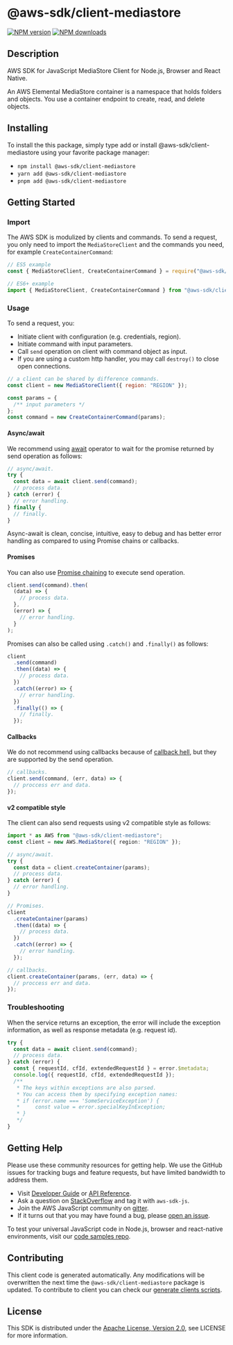 # @aws-sdk/client-mediastore

[![NPM version](https://img.shields.io/npm/v/@aws-sdk/client-mediastore/latest.svg)](https://www.npmjs.com/package/@aws-sdk/client-mediastore)
[![NPM downloads](https://img.shields.io/npm/dm/@aws-sdk/client-mediastore.svg)](https://www.npmjs.com/package/@aws-sdk/client-mediastore)

## Description

AWS SDK for JavaScript MediaStore Client for Node.js, Browser and React Native.

<p>An AWS Elemental MediaStore container is a namespace that holds folders and objects.
You use a container endpoint to create, read, and delete objects. </p>

## Installing

To install the this package, simply type add or install @aws-sdk/client-mediastore
using your favorite package manager:

- `npm install @aws-sdk/client-mediastore`
- `yarn add @aws-sdk/client-mediastore`
- `pnpm add @aws-sdk/client-mediastore`

## Getting Started

### Import

The AWS SDK is modulized by clients and commands.
To send a request, you only need to import the `MediaStoreClient` and
the commands you need, for example `CreateContainerCommand`:

```js
// ES5 example
const { MediaStoreClient, CreateContainerCommand } = require("@aws-sdk/client-mediastore");
```

```ts
// ES6+ example
import { MediaStoreClient, CreateContainerCommand } from "@aws-sdk/client-mediastore";
```

### Usage

To send a request, you:

- Initiate client with configuration (e.g. credentials, region).
- Initiate command with input parameters.
- Call `send` operation on client with command object as input.
- If you are using a custom http handler, you may call `destroy()` to close open connections.

```js
// a client can be shared by difference commands.
const client = new MediaStoreClient({ region: "REGION" });

const params = {
  /** input parameters */
};
const command = new CreateContainerCommand(params);
```

#### Async/await

We recommend using [await](https://developer.mozilla.org/en-US/docs/Web/JavaScript/Reference/Operators/await)
operator to wait for the promise returned by send operation as follows:

```js
// async/await.
try {
  const data = await client.send(command);
  // process data.
} catch (error) {
  // error handling.
} finally {
  // finally.
}
```

Async-await is clean, concise, intuitive, easy to debug and has better error handling
as compared to using Promise chains or callbacks.

#### Promises

You can also use [Promise chaining](https://developer.mozilla.org/en-US/docs/Web/JavaScript/Guide/Using_promises#chaining)
to execute send operation.

```js
client.send(command).then(
  (data) => {
    // process data.
  },
  (error) => {
    // error handling.
  }
);
```

Promises can also be called using `.catch()` and `.finally()` as follows:

```js
client
  .send(command)
  .then((data) => {
    // process data.
  })
  .catch((error) => {
    // error handling.
  })
  .finally(() => {
    // finally.
  });
```

#### Callbacks

We do not recommend using callbacks because of [callback hell](http://callbackhell.com/),
but they are supported by the send operation.

```js
// callbacks.
client.send(command, (err, data) => {
  // proccess err and data.
});
```

#### v2 compatible style

The client can also send requests using v2 compatible style as follows:

```ts
import * as AWS from "@aws-sdk/client-mediastore";
const client = new AWS.MediaStore({ region: "REGION" });

// async/await.
try {
  const data = client.createContainer(params);
  // process data.
} catch (error) {
  // error handling.
}

// Promises.
client
  .createContainer(params)
  .then((data) => {
    // process data.
  })
  .catch((error) => {
    // error handling.
  });

// callbacks.
client.createContainer(params, (err, data) => {
  // proccess err and data.
});
```

### Troubleshooting

When the service returns an exception, the error will include the exception information,
as well as response metadata (e.g. request id).

```js
try {
  const data = await client.send(command);
  // process data.
} catch (error) {
  const { requestId, cfId, extendedRequestId } = error.$metadata;
  console.log({ requestId, cfId, extendedRequestId });
  /**
   * The keys within exceptions are also parsed.
   * You can access them by specifying exception names:
   * if (error.name === 'SomeServiceException') {
   *     const value = error.specialKeyInException;
   * }
   */
}
```

## Getting Help

Please use these community resources for getting help.
We use the GitHub issues for tracking bugs and feature requests, but have limited bandwidth to address them.

- Visit [Developer Guide](https://docs.aws.amazon.com/sdk-for-javascript/v3/developer-guide/welcome.html)
  or [API Reference](https://docs.aws.amazon.com/AWSJavaScriptSDK/v3/latest/index.html).
- Ask a question on [StackOverflow](https://stackoverflow.com/questions/tagged/aws-sdk-js) and tag it with `aws-sdk-js`.
- Join the AWS JavaScript community on [gitter](https://gitter.im/aws/aws-sdk-js-v3).
- If it turns out that you may have found a bug, please [open an issue](https://github.com/aws/aws-sdk-js-v3/issues/new/choose).

To test your universal JavaScript code in Node.js, browser and react-native environments,
visit our [code samples repo](https://github.com/aws-samples/aws-sdk-js-tests).

## Contributing

This client code is generated automatically. Any modifications will be overwritten the next time the `@aws-sdk/client-mediastore` package is updated.
To contribute to client you can check our [generate clients scripts](https://github.com/aws/aws-sdk-js-v3/tree/master/scripts/generate-clients).

## License

This SDK is distributed under the
[Apache License, Version 2.0](http://www.apache.org/licenses/LICENSE-2.0),
see LICENSE for more information.
